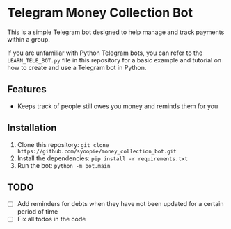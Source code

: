 # Telegram Money Collection Bot

This is a simple Telegram bot designed to help manage and track payments within a group.

If you are unfamiliar with Python Telegram bots, you can refer to the `LEARN_TELE_BOT.py` file in this repository for a basic example and tutorial on how to create and use a Telegram bot in Python.

## Features

- Keeps track of people still owes you money and reminds them for you

## Installation

1. Clone this repository: `git clone https://github.com/syoopie/money_collection_bot.git`
2. Install the dependencies: `pip install -r requirements.txt`
3. Run the bot: `python -m bot.main`

## TODO

- [ ] Add reminders for debts when they have not been updated for a certain period of time
- [ ] Fix all todos in the code
